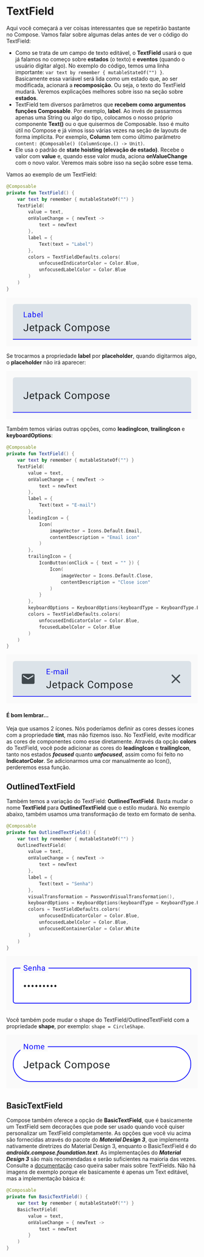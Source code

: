 # TextField

Aqui você começará a ver coisas interessantes que se repetirão bastante no Compose. Vamos falar sobre algumas delas antes de ver o código do TextField:

- Como se trata de um campo de texto editável, o **TextField** usará o que já falamos no começo sobre **estados** (o texto) e **eventos** (quando o usuário digitar algo). No exemplo do código, temos uma linha importante: ```var text by remember { mutableStateOf("") }```. Basicamente essa variável será lida como um estado que, ao ser modificada, acionará a **recomposição**. Ou seja, o texto do TextField mudará. Veremos explicações melhores sobre isso na seção sobre **estados**.
- TextField tem diversos parâmetros que **recebem como argumentos funções Composable**. Por exemplo, **label**. Ao invés de passarmos apenas uma String ou algo do tipo, colocamos o nosso próprio componente **Text()** ou o que quisermos de Composable. Isso é muito útil no Compose e já vimos isso várias vezes na seção de layouts de forma implícita. Por exemplo, **Column** tem como último parâmetro ```content: @Composable() (ColumnScope.() -> Unit)```.
- Ele usa o padrão de **state hoisting (elevação de estado)**. Recebe o valor com **value** e, quando esse valor muda, aciona **onValueChange** com o novo valor. Veremos mais sobre isso na seção sobre esse tema.

Vamos ao exemplo de um TextField:

```kotlin
@Composable
private fun TextField() {
    var text by remember { mutableStateOf("") }
    TextField(
        value = text,
        onValueChange = { newText ->
            text = newText
        },
        label = {
            Text(text = "Label")
        },
        colors = TextFieldDefaults.colors(
            unfocusedIndicatorColor = Color.Blue,
            unfocusedLabelColor = Color.Blue
        )
    )
}
```

![TextField](textfield/img-01.png)

Se trocarmos a propriedade **label** por **placeholder**, quando digitarmos algo, o **placeholder** não irá aparecer:

![TextField com placeholder](textfield/img-02.png)

Também temos várias outras opções, como **leadingIcon**, **trailingIcon** e **keyboardOptions**:

```kotlin
@Composable
private fun TextField() {
    var text by remember { mutableStateOf("") }
    TextField(
        value = text,
        onValueChange = { newText ->
            text = newText
        },
        label = {
            Text(text = "E-mail")
        },
        leadingIcon = {
            Icon(
                imageVector = Icons.Default.Email,
                contentDescription = "Email icon"
            )
        },
        trailingIcon = {
            IconButton(onClick = { text = "" }) {
                Icon(
                    imageVector = Icons.Default.Close,
                    contentDescription = "Close icon"
                )
            }
        },
        keyboardOptions = KeyboardOptions(keyboardType = KeyboardType.Email),
        colors = TextFieldDefaults.colors(
            unfocusedIndicatorColor = Color.Blue,
            focusedLabelColor = Color.Blue
        )
    )
}
```

![TextField](textfield/img-03.png)

#### É bom lembrar...
Veja que usamos 2 ícones. Nós poderíamos definir as cores desses ícones com a propriedade **tint**, mas não fizemos isso. No TextField, evite modificar as cores de componentes como esse diretamente. Através da opção **colors** do TextField, você pode adicionar as cores do **leadingIcon** e **trailingIcon**, tanto nos estados ***focused*** quanto ***unfocused***, assim como foi feito no **IndicatorColor**. Se adicionarmos uma cor manualmente ao Icon(), perderemos essa função.

## OutlinedTextField

Também temos a variação do TextField: **OutlinedTextField**. Basta mudar o nome **TextField** para **OutlinedTextField** que o estilo mudará. No exemplo abaixo, também usamos uma transformação de texto em formato de senha.

```kotlin
@Composable
private fun OutlinedTextField() {
    var text by remember { mutableStateOf("") }
    OutlinedTextField(
        value = text,
        onValueChange = { newText ->
            text = newText
        },
        label = {
            Text(text = "Senha")
        },
        visualTransformation = PasswordVisualTransformation(),
        keyboardOptions = KeyboardOptions(keyboardType = KeyboardType.Password),
        colors = TextFieldDefaults.colors(
            unfocusedIndicatorColor = Color.Blue,
            unfocusedLabelColor = Color.Blue,
            unfocusedContainerColor = Color.White
        )
    )
}
```

![OutlinedTextField](textfield/img-04.png)

Você também pode mudar o shape do TextField/OutlinedTextField com a propriedade **shape**, por exemplo: ```shape = CircleShape```.

![OutlinedTextField CircleShape](textfield/img-05.png)

## BasicTextField

Compose também oferece a opção de **BasicTextField**, que é basicamente um TextField sem decorações que pode ser usado quando você quiser personalizar um TextField completamente. As opções que você viu acima são fornecidas através do pacote do ***Material Design 3***, que implementa nativamente diretrizes do Material Design 3, enquanto o BasicTextField é do ***androidx.compose.foundation.text***. As implementações do ***Material Design 3*** são mais recomendadas e serão suficientes na maioria das vezes. Consulte a [documentação](https://developer.android.com/jetpack/compose/text/user-input) caso queira saber mais sobre TextFields. Não há imagens de exemplo porque ele basicamente é apenas um Text editável, mas a implementação básica é:

```kotlin
@Composable
private fun BasicTextField() {
    var text by remember { mutableStateOf("") }
    BasicTextField(
        value = text,
        onValueChange = { newText ->
            text = newText
        }
    )
}
```